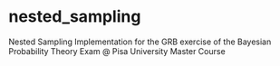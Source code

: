 # nested_sampling
Nested Sampling Implementation for the GRB exercise of the Bayesian Probability Theory Exam @ Pisa University Master Course
